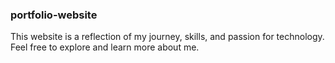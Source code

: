 ### portfolio-website

This website is a reflection of my journey, skills, and passion for technology. Feel free to explore and learn more about me.
